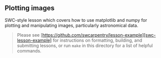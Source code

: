 Plotting images
---------------

SWC-style lesson which covers how to use matplotlib and numpy for plotting and manipulating 
images, particularly astronomical data.

> Please see [https://github.com/swcarpentry/lesson-example][swc-lesson-example]
> for instructions on formatting, building, and submitting lessons,
> or run `make` in this directory for a list of helpful commands.
